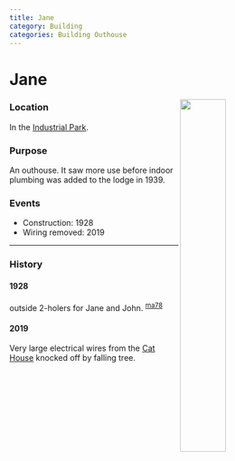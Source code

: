 ```yaml
---
title: Jane
category: Building
categories: Building Outhouse
---
```

# Jane
<img src="/img/2020-Jane.jpeg" style="width: 40%;" align="right">

### Location
In the [Industrial Park](Industrial-Park).

### Purpose

An outhouse. It saw more use before indoor plumbing was added to the lodge in 1939.

### Events
- Construction: 1928
- Wiring removed: 2019

---
### History

#### 1928

outside 2-holers for Jane and John. <sup>[ma78][]</sup>

#### 2019
Very large electrical wires from the [Cat House](Cat-House) knocked off by falling tree.

[ma78]: Mountaineer-Annual#1978
